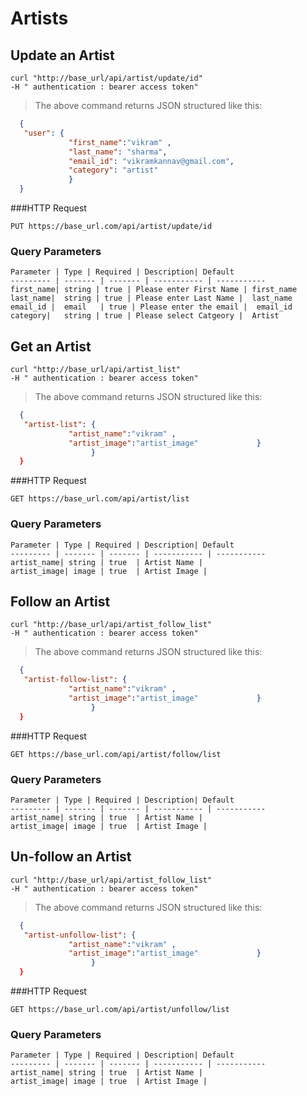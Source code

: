 
# Artists

## Update an Artist

```shell
curl "http://base_url/api/artist/update/id" 
-H " authentication : bearer access token"
```

> The above command returns JSON structured like this:

```json
  {
   "user": {
             "first_name":"vikram" ,
             "last_name": "sharma",
             "email_id": "vikramkannav@gmail.com",
             "category": "artist"
             }
  }
```

###HTTP Request

`PUT https://base_url.com/api/artist/update/id`

### Query Parameters

    Parameter | Type | Required | Description| Default
    --------- | ------- | ------- | ----------- | -----------
    first_name| string | true | Please enter First Name | first_name  
    last_name|  string | true | Please enter Last Name |  last_name
    email_id |  email   | true | Please enter the email |  email_id
    category|   string | true | Please select Catgeory |  Artist



## Get an Artist

```shell
curl "http://base_url/api/artist_list" 
-H " authentication : bearer access token"
```

> The above command returns JSON structured like this:

```json
  {
   "artist-list": {
             "artist_name":"vikram" ,
             "artist_image":"artist_image"             }
                  }
  }
```

###HTTP Request

`GET https://base_url.com/api/artist/list`

### Query Parameters

    Parameter | Type | Required | Description| Default
    --------- | ------- | ------- | ----------- | -----------
    artist_name| string | true  | Artist Name |
    artist_image| image | true  | Artist Image |

## Follow an Artist

```shell
curl "http://base_url/api/artist_follow_list" 
-H " authentication : bearer access token"

```

> The above command returns JSON structured like this:

```json
  {
   "artist-follow-list": {
             "artist_name":"vikram" ,
             "artist_image":"artist_image"             }
                  }
  }
```
###HTTP Request

`GET https://base_url.com/api/artist/follow/list`

### Query Parameters

    Parameter | Type | Required | Description| Default
    --------- | ------- | ------- | ----------- | -----------
    artist_name| string | true  | Artist Name |
    artist_image| image | true  | Artist Image |


## Un-follow an Artist

```shell
curl "http://base_url/api/artist_follow_list" 
-H " authentication : bearer access token"
```

> The above command returns JSON structured like this:

```json
  {
   "artist-unfollow-list": {
             "artist_name":"vikram" ,
             "artist_image":"artist_image"             }
                  }
  }
```
###HTTP Request

`GET https://base_url.com/api/artist/unfollow/list`

### Query Parameters

    Parameter | Type | Required | Description| Default
    --------- | ------- | ------- | ----------- | -----------
    artist_name| string | true  | Artist Name |
    artist_image| image | true  | Artist Image |
